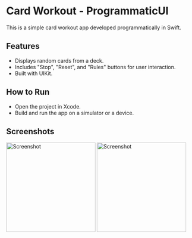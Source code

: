 # Card Workout - ProgrammaticUI

This is a simple card workout app developed programmatically in Swift. 

## Features
- Displays random cards from a deck.
- Includes "Stop", "Reset", and "Rules" buttons for user interaction.
- Built with UIKit.

## How to Run
- Open the project in Xcode.
- Build and run the app on a simulator or a device.

## Screenshots
<img src="https://github.com/user-attachments/assets/d1d72bc8-5b1a-4283-9145-17899b5d40af" alt="Screenshot" width="240">
<img src="https://github.com/user-attachments/assets/9f878752-6cb0-45ca-8446-495b9d87e415" alt="Screenshot" width="240">



